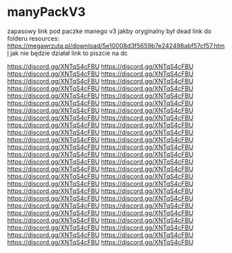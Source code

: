 # manyPackV3

zapasowy link pod paczke manego v3 jakby oryginalny był dead
link do folderu resources: https://megawrzuta.pl/download/5e10008d3f5659b7e242498abf57cf57.html
jak nie będzie działał link to piszcie na dc

https://discord.gg/XNTqS4cFBU https://discord.gg/XNTqS4cFBU https://discord.gg/XNTqS4cFBU https://discord.gg/XNTqS4cFBU https://discord.gg/XNTqS4cFBU https://discord.gg/XNTqS4cFBU https://discord.gg/XNTqS4cFBU https://discord.gg/XNTqS4cFBU https://discord.gg/XNTqS4cFBU https://discord.gg/XNTqS4cFBU https://discord.gg/XNTqS4cFBU https://discord.gg/XNTqS4cFBU https://discord.gg/XNTqS4cFBU https://discord.gg/XNTqS4cFBU https://discord.gg/XNTqS4cFBU https://discord.gg/XNTqS4cFBU https://discord.gg/XNTqS4cFBU https://discord.gg/XNTqS4cFBU https://discord.gg/XNTqS4cFBU https://discord.gg/XNTqS4cFBU https://discord.gg/XNTqS4cFBU https://discord.gg/XNTqS4cFBU https://discord.gg/XNTqS4cFBU https://discord.gg/XNTqS4cFBU https://discord.gg/XNTqS4cFBU https://discord.gg/XNTqS4cFBU https://discord.gg/XNTqS4cFBU https://discord.gg/XNTqS4cFBU https://discord.gg/XNTqS4cFBU https://discord.gg/XNTqS4cFBU https://discord.gg/XNTqS4cFBU https://discord.gg/XNTqS4cFBU https://discord.gg/XNTqS4cFBU https://discord.gg/XNTqS4cFBU https://discord.gg/XNTqS4cFBU https://discord.gg/XNTqS4cFBU https://discord.gg/XNTqS4cFBU https://discord.gg/XNTqS4cFBU https://discord.gg/XNTqS4cFBU https://discord.gg/XNTqS4cFBU https://discord.gg/XNTqS4cFBU https://discord.gg/XNTqS4cFBU https://discord.gg/XNTqS4cFBU https://discord.gg/XNTqS4cFBU https://discord.gg/XNTqS4cFBU https://discord.gg/XNTqS4cFBU https://discord.gg/XNTqS4cFBU https://discord.gg/XNTqS4cFBU https://discord.gg/XNTqS4cFBU https://discord.gg/XNTqS4cFBU
